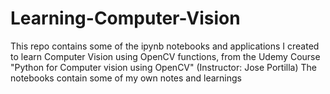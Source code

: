 # Learning-Computer-Vision
This repo contains some of the ipynb notebooks and applications I created to learn Computer Vision using OpenCV functions, from the Udemy Course "Python for Computer vision using OpenCV" (Instructor: Jose Portilla)
The notebooks contain some of my own notes and learnings
